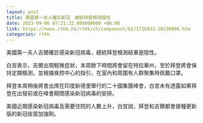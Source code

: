 ```yaml
---
layout: post
title: 美國第一夫人確診新冠　總統拜登檢測陰性
date: 2023-09-06 07:21:32.000000000 +08:00
link: https://news.rthk.hk/rthk/ch/component/k2/1716933-20230906.htm
categories: rthk
---
```


美國第一夫人吉爾確診感染新冠病毒，總統拜登檢測結果是陰性。

白宮表示，吉爾出現輕微症狀，本周餘下時間將會留在特拉華州，至於拜登將會保持定期檢測，並根據疾控中心的指引，在室內和周圍有人群聚集時佩戴口罩。

拜登本周稍後將會出席在印度新德里舉行的二十國集團峰會，白宮未有透露如果拜登在出發前或在峰會期間感染新冠病毒的安排。

美國近期感染新冠病毒及需要住院的人數上升，白宮說，拜登和吉爾都會接種更新版的新冠疫苗加強劑。
